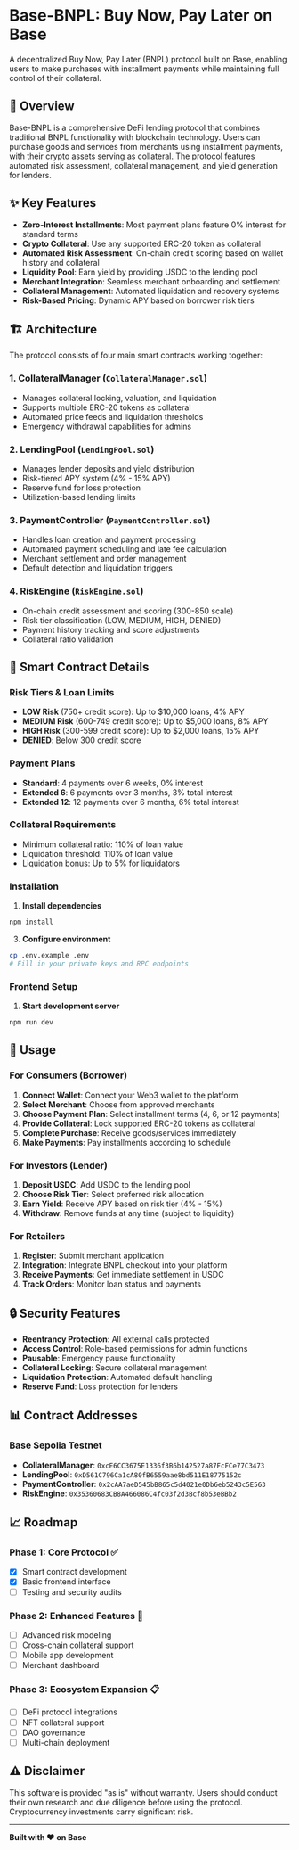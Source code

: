 # Base-BNPL: Buy Now, Pay Later on Base

A decentralized Buy Now, Pay Later (BNPL) protocol built on Base, enabling users to make purchases with installment payments while maintaining full control of their collateral.

## 🚀 Overview

Base-BNPL is a comprehensive DeFi lending protocol that combines traditional BNPL functionality with blockchain technology. Users can purchase goods and services from merchants using installment payments, with their crypto assets serving as collateral. The protocol features automated risk assessment, collateral management, and yield generation for lenders.

## ✨ Key Features

- **Zero-Interest Installments**: Most payment plans feature 0% interest for standard terms
- **Crypto Collateral**: Use any supported ERC-20 token as collateral
- **Automated Risk Assessment**: On-chain credit scoring based on wallet history and collateral
- **Liquidity Pool**: Earn yield by providing USDC to the lending pool
- **Merchant Integration**: Seamless merchant onboarding and settlement
- **Collateral Management**: Automated liquidation and recovery systems
- **Risk-Based Pricing**: Dynamic APY based on borrower risk tiers

## 🏗️ Architecture

The protocol consists of four main smart contracts working together:

### 1. **CollateralManager** (`CollateralManager.sol`)
- Manages collateral locking, valuation, and liquidation
- Supports multiple ERC-20 tokens as collateral
- Automated price feeds and liquidation thresholds
- Emergency withdrawal capabilities for admins

### 2. **LendingPool** (`LendingPool.sol`)
- Manages lender deposits and yield distribution
- Risk-tiered APY system (4% - 15% APY)
- Reserve fund for loss protection
- Utilization-based lending limits

### 3. **PaymentController** (`PaymentController.sol`)
- Handles loan creation and payment processing
- Automated payment scheduling and late fee calculation
- Merchant settlement and order management
- Default detection and liquidation triggers

### 4. **RiskEngine** (`RiskEngine.sol`)
- On-chain credit assessment and scoring (300-850 scale)
- Risk tier classification (LOW, MEDIUM, HIGH, DENIED)
- Payment history tracking and score adjustments
- Collateral ratio validation

## 🔧 Smart Contract Details

### Risk Tiers & Loan Limits
- **LOW Risk** (750+ credit score): Up to $10,000 loans, 4% APY
- **MEDIUM Risk** (600-749 credit score): Up to $5,000 loans, 8% APY  
- **HIGH Risk** (300-599 credit score): Up to $2,000 loans, 15% APY
- **DENIED**: Below 300 credit score

### Payment Plans
- **Standard**: 4 payments over 6 weeks, 0% interest
- **Extended 6**: 6 payments over 3 months, 3% total interest
- **Extended 12**: 12 payments over 6 months, 6% total interest

### Collateral Requirements
- Minimum collateral ratio: 110% of loan value
- Liquidation threshold: 110% of loan value
- Liquidation bonus: Up to 5% for liquidators

### Installation

1. **Install dependencies**
```bash
npm install
```

3. **Configure environment**
```bash
cp .env.example .env
# Fill in your private keys and RPC endpoints
```

### Frontend Setup

1. **Start development server**
```bash
npm run dev
```

## 📱 Usage

### For Consumers (Borrower)

1. **Connect Wallet**: Connect your Web3 wallet to the platform
2. **Select Merchant**: Choose from approved merchants
3. **Choose Payment Plan**: Select installment terms (4, 6, or 12 payments)
4. **Provide Collateral**: Lock supported ERC-20 tokens as collateral
5. **Complete Purchase**: Receive goods/services immediately
6. **Make Payments**: Pay installments according to schedule

### For Investors (Lender)

1. **Deposit USDC**: Add USDC to the lending pool
2. **Choose Risk Tier**: Select preferred risk allocation
3. **Earn Yield**: Receive APY based on risk tier (4% - 15%)
4. **Withdraw**: Remove funds at any time (subject to liquidity)

### For Retailers

1. **Register**: Submit merchant application
2. **Integration**: Integrate BNPL checkout into your platform
3. **Receive Payments**: Get immediate settlement in USDC
4. **Track Orders**: Monitor loan status and payments

## 🔒 Security Features

- **Reentrancy Protection**: All external calls protected
- **Access Control**: Role-based permissions for admin functions
- **Pausable**: Emergency pause functionality
- **Collateral Locking**: Secure collateral management
- **Liquidation Protection**: Automated default handling
- **Reserve Fund**: Loss protection for lenders

## 📊 Contract Addresses

### Base Sepolia Testnet
- **CollateralManager**: `0xcE6CC3675E1336f3B6b142527a87FcFCe77C3473`
- **LendingPool**: `0xD561C796Ca1cA80fB6559aae8bd511E18775152c`
- **PaymentController**: `0x2cAA7aeD545bB865c5d4021e0Db6eb5243c5E563`
- **RiskEngine**: `0x35360683CB8A466086C4fc03f2d3Bcf8b53eBBb2`

## 📈 Roadmap

### Phase 1: Core Protocol ✅
- [x] Smart contract development
- [x] Basic frontend interface
- [ ] Testing and security audits

### Phase 2: Enhanced Features 🚧
- [ ] Advanced risk modeling
- [ ] Cross-chain collateral support
- [ ] Mobile app development
- [ ] Merchant dashboard

### Phase 3: Ecosystem Expansion 📋
- [ ] DeFi protocol integrations
- [ ] NFT collateral support
- [ ] DAO governance
- [ ] Multi-chain deployment

## ⚠️ Disclaimer

This software is provided "as is" without warranty. Users should conduct their own research and due diligence before using the protocol. Cryptocurrency investments carry significant risk.

---

**Built with ❤️ on Base**
